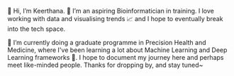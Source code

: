 👋 Hi, I’m Keerthana.
🧬 I’m an aspiring Bioinformatician in training.
I love working with data and visualising trends 📈 and I hope to eventually break into the tech space.

📖 I’m currently doing a graduate programme in Precision Health and Medicine, where I've been learning a lot about Machine Learning and Deep Learning frameworks 🧠.
I hope to document my journey here and perhaps meet like-minded people.
Thanks for dropping by, and stay tuned~

<!---
Chaoticatwithaneviltooth/Chaoticatwithaneviltooth is a ✨ special ✨ repository because its `README.md` (this file) appears on your GitHub profile.
You can click the Preview link to take a look at your changes.
--->
